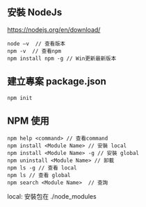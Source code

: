 
## 安裝 NodeJs
https://nodejs.org/en/download/
```
node –v  // 查看版本
npm -v  // 查看npm
npm install npm -g // Win更新最新版本
```

## 建立專案 package.json
```
npm init
```

## NPM 使用
```
npm help <command> // 查看command
npm install <Module Name> // 安裝 local
npm install <Module Name> -g // 安裝 global
npm uninstall <Module Name> // 卸載
npm ls -g // 查看 local
npm ls // 查看 global
npm search <Module Name>  // 查詢
```
local: 安裝包在 ./node_modules

